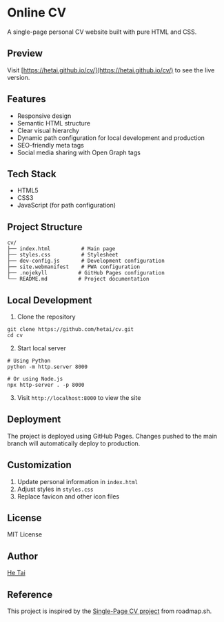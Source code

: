 # Online CV

A single-page personal CV website built with pure HTML and CSS.

## Preview
Visit [https://hetai.github.io/cv/](https://hetai.github.io/cv/) to see the live version.

## Features
- Responsive design
- Semantic HTML structure
- Clear visual hierarchy
- Dynamic path configuration for local development and production
- SEO-friendly meta tags
- Social media sharing with Open Graph tags

## Tech Stack
- HTML5
- CSS3
- JavaScript (for path configuration)

## Project Structure
```
cv/
├── index.html          # Main page
├── styles.css          # Stylesheet
├── dev-config.js       # Development configuration
├── site.webmanifest    # PWA configuration
├── .nojekyll          # GitHub Pages configuration
└── README.md          # Project documentation
```

## Local Development
1. Clone the repository
```
git clone https://github.com/hetai/cv.git
cd cv
```

2. Start local server
```
# Using Python
python -m http.server 8000

# Or using Node.js
npx http-server . -p 8000
```

3. Visit `http://localhost:8000` to view the site

## Deployment
The project is deployed using GitHub Pages. Changes pushed to the main branch will automatically deploy to production.

## Customization
1. Update personal information in `index.html`
2. Adjust styles in `styles.css`
3. Replace favicon and other icon files

## License
MIT License

## Author
[He Tai](https://github.com/hetai)

## Reference
This project is inspired by the [Single-Page CV project](https://roadmap.sh/projects/single-page-cv) from roadmap.sh.
